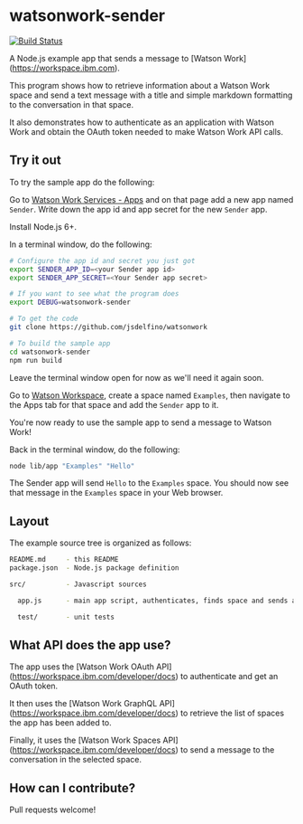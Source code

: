 watsonwork-sender
===

[![Build Status](https://travis-ci.org/jsdelfino/watsonwork-sender.svg)](https://travis-ci.org/jsdelfino/watsonwork-sender)

A Node.js example app that sends a message to [Watson Work]
(https://workspace.ibm.com).

This program shows how to retrieve information about a Watson Work space
and send a text message with a title and simple markdown formatting to
the conversation in that space.

It also demonstrates how to authenticate as an application with Watson Work
and obtain the OAuth token needed to make Watson Work API calls.

Try it out
---

To try the sample app do the following:

Go to [Watson Work Services - Apps](https://workspace.ibm.com/developer/apps)
and on that page add a new app named `Sender`. Write down the app id and
app secret for the new `Sender` app.

Install Node.js 6+.

In a terminal window, do the following:
```sh
# Configure the app id and secret you just got
export SENDER_APP_ID=<your Sender app id>
export SENDER_APP_SECRET=<Your Sender app secret>

# If you want to see what the program does
export DEBUG=watsonwork-sender

# To get the code
git clone https://github.com/jsdelfino/watsonwork

# To build the sample app
cd watsonwork-sender
npm run build
```

Leave the terminal window open for now as we'll need it again soon.

Go to [Watson Workspace](https//workspace.ibm.com), create a space named
`Examples`, then navigate to the Apps tab for that space and add the `Sender`
app to it.

You're now ready to use the sample app to send a message to Watson Work!

Back in the terminal window, do the following:
```sh
node lib/app "Examples" "Hello"
```

The Sender app will send `Hello` to the `Examples` space. You should now see
that message in the `Examples` space in your Web browser.

Layout
---

The example source tree is organized as follows:

```sh
README.md     - this README
package.json  - Node.js package definition

src/          - Javascript sources

  app.js      - main app script, authenticates, finds space and sends a message

  test/       - unit tests
```

What API does the app use?
---

The app uses the [Watson Work OAuth API]
(https://workspace.ibm.com/developer/docs) to authenticate and get an
OAuth token.

It then uses the [Watson Work GraphQL API]
(https://workspace.ibm.com/developer/docs) to retrieve the list of spaces the
app has been added to.

Finally, it uses the [Watson Work Spaces API]
(https://workspace.ibm.com/developer/docs) to send a message to the
conversation in the selected space.

How can I contribute?
--

Pull requests welcome!

